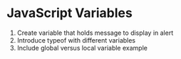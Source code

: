 # JavaScript Variables

1. Create variable that holds message to display in alert
2. Introduce typeof with different variables
3. Include global versus local variable example
